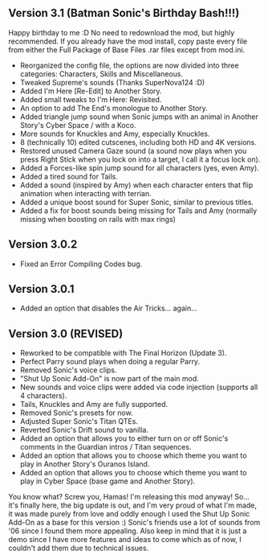 ## Version 3.1 (Batman Sonic's Birthday Bash!!!)
Happy birthday to me :D
No need to redownload the mod, but highly recommended.
If you already have the mod install, copy paste every file from either the Full Package of Base Files .rar files except from mod.ini.

- Reorganized the config file, the options are now divided into three categories: Characters, Skills and Miscellaneous. 
- Tweaked Supreme's sounds (Thanks SuperNova124 :D)
- Added I'm Here [Re-Edit] to Another Story.
- Added small tweaks to I'm Here: Revisited.
- An option to add The End's monologue to Another Story.
- Added triangle jump sound when Sonic jumps with an animal in Another Story's Cyber Space / with a Koco.
- More sounds for Knuckles and Amy, especially Knuckles.
- 8 (technically 10) edited cutscenes, including both HD and 4K versions.
- Restored unused Camera Gaze sound (a sound now plays when you press Right Stick when you lock on into a target, I call it a focus lock on).
- Added a Forces-like spin jump sound for all characters (yes, even Amy).
- Added a tired sound for Tails.
- Added a sound (inspired by Amy) when each character enters that flip animation when interacting with terrian.
- Added a unique boost sound for Super Sonic, similar to previous titles.
- Added a fix for boost sounds being missing for Tails and Amy (normally missing when boosting on rails with max rings)

## Version 3.0.2
- Fixed an Error Compiling Codes bug.

## Version 3.0.1
- Added an option that disables the Air Tricks... again...


## Version 3.0 (REVISED)
- Reworked to be compatible with The Final Horizon (Update 3).
- Perfect Parry sound plays when doing a regular Parry.
- Removed Sonic's voice clips.
- "Shut Up Sonic Add-On" is now part of the main mod.
- New sounds and voice clips were added via code injection (supports all 4 characters).
- Tails, Knuckles and Amy are fully supported.
- Removed Sonic's presets for now.
- Adjusted Super Sonic's Titan QTEs.
- Reverted Sonic's Drift sound to vanilla.
- Added an option that allows you to either turn on or off Sonic's comments in the Guardian intros / Titan sequences.
- Added an option that allows you to choose which theme you want to play in Another Story's Ouranos Island.
- Added an option that allows you to choose which theme you want to play in Cyber Space (base game and Another Story).

You know what? Screw you, Hamas! I'm releasing this mod anyway!
So... it's finally here, the big update is out, and I'm very proud of what I'm made, it was made purely from love and oddly enough I used the Shut Up Sonic Add-On as a base for this version :)
Sonic's friends use a lot of sounds from '06 since I found them more appealing. Also keep in mind that it is just a demo since I have more features and ideas to come which as of now, I couldn't add them due to technical issues.
